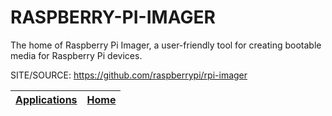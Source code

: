 # RASPBERRY-PI-IMAGER

 The home of Raspberry Pi Imager, a user-friendly tool for creating bootable media for Raspberry Pi devices.

 SITE/SOURCE: https://github.com/raspberrypi/rpi-imager

 | [Applications](https://portable-linux-apps.github.io/apps.html) | [Home](https://portable-linux-apps.github.io)
 | --- | --- |